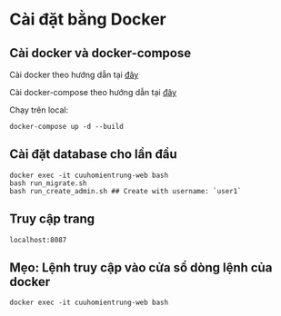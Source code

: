 # Cài đặt bằng Docker

## Cài docker và docker-compose

Cài docker theo hướng dẫn tại [đây](https://docs.docker.com/engine/install/ubuntu/)

Cài docker-compose theo hướng dẫn tại [đây](https://docs.docker.com/compose/install/)

Chạy trên local:

```
docker-compose up -d --build
```

## Cài đặt database cho lần đầu

```
docker exec -it cuuhomientrung-web bash
bash run_migrate.sh
bash run_create_admin.sh ## Create with username: `user1`
```

## Truy cập trang

```
localhost:8087
```

## Mẹo: Lệnh truy cập vào cửa sổ dòng lệnh của docker

```
docker exec -it cuuhomientrung-web bash
```
